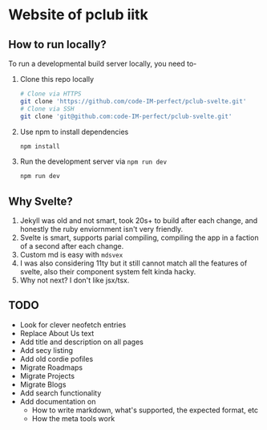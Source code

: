 # Website of pclub iitk

## How to run locally?
To run a developmental build server locally, you need to-
1) Clone this repo locally
    ```sh
    # Clone via HTTPS
    git clone 'https://github.com/code-IM-perfect/pclub-svelte.git'
    # Clone via SSH
    git clone 'git@github.com:code-IM-perfect/pclub-svelte.git'
    ```
2) Use npm to install dependencies
    ```sh
    npm install
    ```
3) Run the development server via `npm run dev`
    ```sh
    npm run dev
    ```

## Why Svelte?
1) Jekyll was old and not smart, took 20s+ to build after each change, and honestly the ruby enviornment isn't very friendly.
2) Svelte is smart, supports parial compiling, compiling the app in a faction of a second after each change.
3) Custom md is easy with `mdsvex`
4) I was also considering 11ty but it still cannot match all the features of svelte, also their component system felt kinda hacky.
5) Why not next? I don't like jsx/tsx.

## TODO
- Look for clever neofetch entries
- Replace About Us text
- Add title and description on all pages
- Add secy listing
- Add old cordie pofiles
- Migrate Roadmaps
- Migrate Projects
- Migrate Blogs
- Add search functionality
- Add documentation on
    - How to write markdown, what's supported, the expected format, etc
    - How the meta tools work
